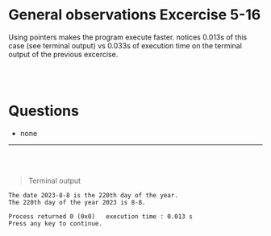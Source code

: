 # General observations Excercise 5-16

Using pointers makes the program execute faster.
notices 0.013s of this case (see terminal output) vs 0.033s of execution time on the terminal output of the previous excercise.

<br> </br>

# Questions

- none

---

<br> </br>

> Terminal output

```
The date 2023-8-8 is the 220th day of the year.
The 220th day of the year 2023 is 8-8.

Process returned 0 (0x0)   execution time : 0.013 s
Press any key to continue.


```
